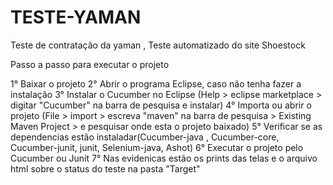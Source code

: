 # TESTE-YAMAN
Teste de contratação da  yaman , Teste automatizado do site Shoestock

Passo a passo para executar o projeto

1° Baixar o projeto
2° Abrir o programa Eclipse, caso não tenha fazer a instalação
3° Instalar o Cucumber no Eclipse (Help > eclipse marketplace > digitar "Cucumber" na barra de pesquisa e instalar)
4° Importa ou abrir o projeto (File > import > escreva "maven" na barra de pesquisa > Existing Maven Project > e pesquisar onde esta o projeto baixado)
5° Verificar se as dependencias estão instaladar(Cucumber-java , Cucumber-core, Cucumber-junit, junit, Selenium-java, Ashot)
6° Executar o projeto pelo Cucumber ou Junit
7° Nas evidenicas estão os prints das telas e o arquivo html sobre o status do teste na pasta "Target"

